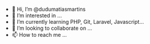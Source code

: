 - 👋 Hi, I’m @dudumatiasmartins
- 👀 I’m interested in ...
- 🌱 I’m currently learning PHP, Git, Laravel, Javascript...
- 💞️ I’m looking to collaborate on ...
- 📫 How to reach me ...

<!---
dudumatiasmartins/dudumatiasmartins is a ✨ special ✨ repository because its `README.md` (this file) appears on your GitHub profile.
You can click the Preview link to take a look at your changes.
--->
